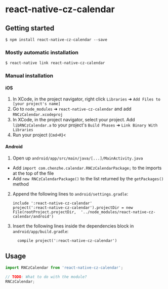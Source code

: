 
# react-native-cz-calendar

## Getting started

`$ npm install react-native-cz-calendar --save`

### Mostly automatic installation

`$ react-native link react-native-cz-calendar`

### Manual installation


#### iOS

1. In XCode, in the project navigator, right click `Libraries` ➜ `Add Files to [your project's name]`
2. Go to `node_modules` ➜ `react-native-cz-calendar` and add `RNCzCalendar.xcodeproj`
3. In XCode, in the project navigator, select your project. Add `libRNCzCalendar.a` to your project's `Build Phases` ➜ `Link Binary With Libraries`
4. Run your project (`Cmd+R`)<

#### Android

1. Open up `android/app/src/main/java/[...]/MainActivity.java`
  - Add `import com.chenzhe.calendar.RNCzCalendarPackage;` to the imports at the top of the file
  - Add `new RNCzCalendarPackage()` to the list returned by the `getPackages()` method
2. Append the following lines to `android/settings.gradle`:
  	```
  	include ':react-native-cz-calendar'
  	project(':react-native-cz-calendar').projectDir = new File(rootProject.projectDir, 	'../node_modules/react-native-cz-calendar/android')
  	```
3. Insert the following lines inside the dependencies block in `android/app/build.gradle`:
  	```
      compile project(':react-native-cz-calendar')
  	```


## Usage
```javascript
import RNCzCalendar from 'react-native-cz-calendar';

// TODO: What to do with the module?
RNCzCalendar;
```
  